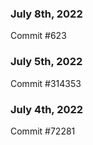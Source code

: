 ### July 8th, 2022

Commit #623

### July 5th, 2022

Commit #314353


### July 4th, 2022

Commit #72281
